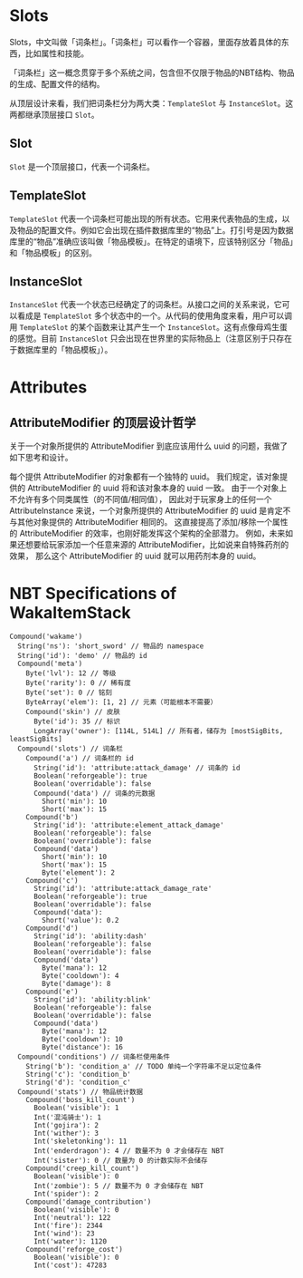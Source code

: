 # Slots

Slots，中文叫做「词条栏」。「词条栏」可以看作一个容器，里面存放着具体的东西，比如属性和技能。

「词条栏」这一概念贯穿于多个系统之间，包含但不仅限于物品的NBT结构、物品的生成、配置文件的结构。

从顶层设计来看，我们把词条栏分为两大类：`TemplateSlot` 与 `InstanceSlot`。这两都继承顶层接口 `Slot`。

## Slot

`Slot` 是一个顶层接口，代表一个词条栏。

## TemplateSlot

`TemplateSlot` 代表一个词条栏可能出现的所有状态。它用来代表物品的生成，以及物品的配置文件。例如它会出现在插件数据库里的“物品”上。打引号是因为数据库里的“物品”准确应该叫做「物品模板」。在特定的语境下，应该特别区分「物品」和「物品模板」的区别。

## InstanceSlot

`InstanceSlot` 代表一个状态已经确定了的词条栏。从接口之间的关系来说，它可以看成是 `TemplateSlot` 多个状态中的一个。从代码的使用角度来看，用户可以调用 `TemplateSlot` 的某个函数来让其产生一个 `InstanceSlot`。这有点像母鸡生蛋的感觉。目前 `InstanceSlot` 只会出现在世界里的实际物品上（注意区别于只存在于数据库里的「物品模板」）。

# Attributes

## AttributeModifier 的顶层设计哲学

关于一个对象所提供的 AttributeModifier 到底应该用什么 uuid 的问题，我做了如下思考和设计。

每个提供 AttributeModifier 的对象都有一个独特的 uuid。
我们规定，该对象提供的 AttributeModifier 的 uuid 将和该对象本身的 uuid 一致。
由于一个对象上不允许有多个同类属性（的不同值/相同值）， 因此对于玩家身上的任何一个 AttributeInstance 来说，一个对象所提供的
AttributeModifier 的 uuid 是肯定不与其他对象提供的 AttributeModifier 相同的。
这直接提高了添加/移除一个属性的 AttributeModifier 的效率，也刚好能发挥这个架构的全部潜力。
例如，未来如果还想要给玩家添加一个任意来源的 AttributeModifier，比如说来自特殊药剂的效果，
那么这个 AttributeModifier 的 uuid 就可以用药剂本身的 uuid。

# NBT Specifications of WakaItemStack

```
Compound('wakame')
  String('ns'): 'short_sword' // 物品的 namespace
  String('id'): 'demo' // 物品的 id
  Compound('meta')
    Byte('lvl'): 12 // 等级
    Byte('rarity'): 0 // 稀有度
    Byte('set'): 0 // 铭刻
    ByteArray('elem'): [1, 2] // 元素（可能根本不需要）
    Compound('skin') // 皮肤
      Byte('id'): 35 // 标识
      LongArray('owner'): [114L, 514L] // 所有者，储存为 [mostSigBits, leastSigBits]
  Compound('slots') // 词条栏
    Compound('a') // 词条栏的 id
      String('id'): 'attribute:attack_damage' // 词条的 id
      Boolean('reforgeable'): true
      Boolean('overridable'): false
      Compound('data') // 词条的元数据
        Short('min'): 10
        Short('max'): 15
    Compound('b')
      String('id'): 'attribute:element_attack_damage'
      Boolean('reforgeable'): false
      Boolean('overridable'): false
      Compound('data')
        Short('min'): 10
        Short('max'): 15
        Byte('element'): 2
    Compound('c')
      String('id'): 'attribute:attack_damage_rate'
      Boolean('reforgeable'): true
      Boolean('overridable'): false
      Compound('data'):
        Short('value'): 0.2
    Compound('d')
      String('id'): 'ability:dash'
      Boolean('reforgeable'): false
      Boolean('overridable'): false
      Compound('data')
        Byte('mana'): 12
        Byte('cooldown'): 4
        Byte('damage'): 8
    Compound('e')
      String('id'): 'ability:blink'
      Boolean('reforgeable'): false
      Boolean('overridable'): false
      Compound('data')
        Byte('mana'): 12
        Byte('cooldown'): 10
        Byte('distance'): 16
  Compound('conditions') // 词条栏使用条件
    String('b'): 'condition_a' // TODO 单纯一个字符串不足以定位条件
    String('c'): 'condition_b'
    String('d'): 'condition_c'
  Compound('stats') // 物品统计数据
    Compound('boss_kill_count')
      Boolean('visible'): 1
      Int('混沌骑士'): 1
      Int('gojira'): 2
      Int('wither'): 3
      Int('skeletonking'): 11
      Int('enderdragon'): 4 // 数量不为 0 才会储存在 NBT
      Int('sister'): 0 // 数量为 0 的计数实际不会储存
    Compound('creep_kill_count')
      Boolean('visible'): 0
      Int('zombie'): 5 // 数量不为 0 才会储存在 NBT
      Int('spider'): 2
    Compound('damage_contribution')
      Boolean('visible'): 0
      Int('neutral'): 122
      Int('fire'): 2344
      Int('wind'): 23
      Int('water'): 1120
    Compound('reforge_cost')
      Boolean('visible'): 0
      Int('cost'): 47283
```
